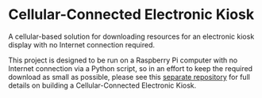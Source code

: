 # Cellular-Connected Electronic Kiosk

A cellular-based solution for downloading resources for an electronic kiosk display with no Internet connection required.

This project is designed to be run on a Raspberry Pi computer with no Internet connection via a Python script, so in an effort to keep the required download as small as possible, please see this [separate repository](https://github.com/blues/accelerators-cellular-connected-electronic-kiosk) for full details on building a Cellular-Connected Electronic Kiosk.  